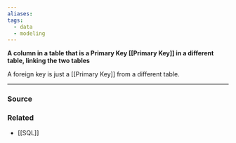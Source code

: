 ```yaml
---
aliases: 
tags:
  - data
  - modeling
---
```

**A column in a table that is a Primary Key [[Primary Key]] in a different table, linking the two tables**

A foreign key is just a [[Primary Key]] from a different table.

---

### Source


### Related
- [[SQL]]